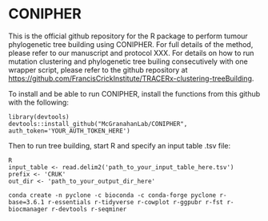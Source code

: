 # CONIPHER

This is the official github repository for the R package to perform tumour phylogenetic tree building using CONIPHER. For full details of the method, please refer to our manuscript and protocol XXX. For details on how to run mutation clustering and phylogenetic tree builing consecutively with one wrapper script, please refer to the github repository at https://github.com/FrancisCrickInstitute/TRACERx-clustering-treeBuilding. 


To install and be able to run CONIPHER, install the functions from this github with the following:



```
library(devtools)
devtools::install_github("McGranahanLab/CONIPHER", auth_token='YOUR_AUTH_TOKEN_HERE')
```

Then to run tree building, start R and specify an input table .tsv file:
```
R
input_table <- read.delim2('path_to_your_input_table_here.tsv')
prefix <- 'CRUK'
out_dir <- 'path_to_your_output_dir_here'
```


```
conda create -n pyclone -c bioconda -c conda-forge pyclone r-base=3.6.1 r-essentials r-tidyverse r-cowplot r-ggpubr r-fst r-biocmanager r-devtools r-seqminer
```
